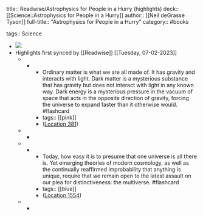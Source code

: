 title:: Readwise/Astrophysics for People in a Hurry (highlights)
deck:: [[Science::Astrophysics for People in a Hurry]]
author:: [[Neil deGrasse Tyson]]
full-title:: "Astrophysics for People in a Hurry"
category:: #books

tags:: Science

- ![](https://images-na.ssl-images-amazon.com/images/I/51qdmr7snXL._SL200_.jpg)
- Highlights first synced by [[Readwise]] [[Tuesday, 07-02-2023]]
	- -
		- Ordinary matter is what we are all made of. It has gravity and interacts with light. Dark matter is a mysterious substance that has gravity but does not interact with light in any known way. Dark energy is a mysterious pressure in the vacuum of space that acts in the opposite direction of gravity, forcing the universe to expand faster than it otherwise would. #flashcard
		- tags:: [[pink]]
		- ([Location 381](https://readwise.io/to_kindle?action=open&asin=B01MAWT2MO&location=381))
	- -
	- -
		- Today, how easy it is to presume that one universe is all there is. Yet emerging theories of modern cosmology, as well as the continually reaffirmed improbability that anything is unique, require that we remain open to the latest assault on our plea for distinctiveness: the multiverse. #flashcard
		- tags:: [[blue]]
		- ([Location 1554](https://readwise.io/to_kindle?action=open&asin=B01MAWT2MO&location=1554))
	- -